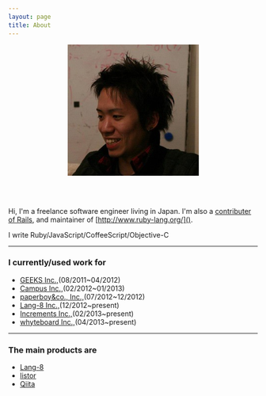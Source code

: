 ```yaml
---
layout: page
title: About
---
```


<center>
  <img src="/images/about/takehiro_adachi.jpg" style="margin-bottom: 46px;" />
</center>

Hi, I'm a freelance software engineer living in Japan. I'm also a [contributer of Rails](http://contributors.rubyonrails.org/contributors/takehiro-adachi/commits), and maintainer of [http://www.ruby-lang.org/]().

I write Ruby/JavaScript/CoffeeScript/Objective-C

---

### I currently/used work for

- [GEEKS Inc.,](http://www.geeks.ne.jp/)(08/2011~04/2012)
- [Campus Inc.,](http://campus-inc.org/)(02/2012~01/2013)
- [paperboy&co., Inc.,](http://www.paperboy.co.jp/)(07/2012~12/2012)
- [Lang-8 Inc.,](http://lang-8.jp/)(12/2012~present)
- [Increments Inc.,](http://increments.co.jp/)(02/2013~present)
- [whyteboard Inc.,](http://whyteboard.co.jp/)(04/2013~present)

---

### The main products are

- [Lang-8](http://lang-8.com/)
- [listor](http://listor.jp/)
- [Qiita](http://qiita.com/)

